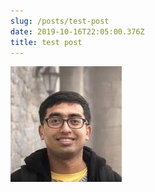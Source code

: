 ```yaml
---
slug: /posts/test-post
date: 2019-10-16T22:05:00.376Z
title: test post
---
```

![](/public/test.jpg)

